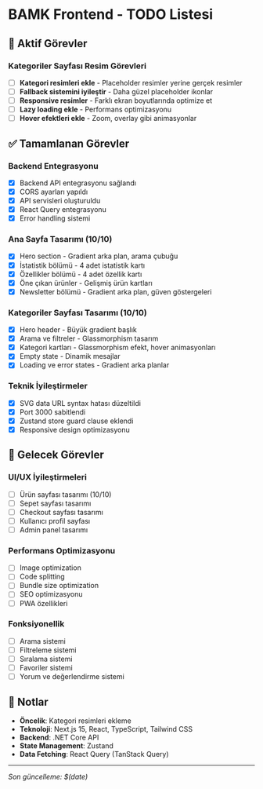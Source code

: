 # BAMK Frontend - TODO Listesi

## 🎯 Aktif Görevler

### Kategoriler Sayfası Resim Görevleri
- [ ] **Kategori resimleri ekle** - Placeholder resimler yerine gerçek resimler
- [ ] **Fallback sistemini iyileştir** - Daha güzel placeholder ikonlar
- [ ] **Responsive resimler** - Farklı ekran boyutlarında optimize et
- [ ] **Lazy loading ekle** - Performans optimizasyonu
- [ ] **Hover efektleri ekle** - Zoom, overlay gibi animasyonlar

## ✅ Tamamlanan Görevler

### Backend Entegrasyonu
- [x] Backend API entegrasyonu sağlandı
- [x] CORS ayarları yapıldı
- [x] API servisleri oluşturuldu
- [x] React Query entegrasyonu
- [x] Error handling sistemi

### Ana Sayfa Tasarımı (10/10)
- [x] Hero section - Gradient arka plan, arama çubuğu
- [x] İstatistik bölümü - 4 adet istatistik kartı
- [x] Özellikler bölümü - 4 adet özellik kartı
- [x] Öne çıkan ürünler - Gelişmiş ürün kartları
- [x] Newsletter bölümü - Gradient arka plan, güven göstergeleri

### Kategoriler Sayfası Tasarımı (10/10)
- [x] Hero header - Büyük gradient başlık
- [x] Arama ve filtreler - Glassmorphism tasarım
- [x] Kategori kartları - Glassmorphism efekt, hover animasyonları
- [x] Empty state - Dinamik mesajlar
- [x] Loading ve error states - Gradient arka planlar

### Teknik İyileştirmeler
- [x] SVG data URL syntax hatası düzeltildi
- [x] Port 3000 sabitlendi
- [x] Zustand store guard clause eklendi
- [x] Responsive design optimizasyonu

## 🚀 Gelecek Görevler

### UI/UX İyileştirmeleri
- [ ] Ürün sayfası tasarımı (10/10)
- [ ] Sepet sayfası tasarımı
- [ ] Checkout sayfası tasarımı
- [ ] Kullanıcı profil sayfası
- [ ] Admin panel tasarımı

### Performans Optimizasyonu
- [ ] Image optimization
- [ ] Code splitting
- [ ] Bundle size optimization
- [ ] SEO optimizasyonu
- [ ] PWA özellikleri

### Fonksiyonellik
- [ ] Arama sistemi
- [ ] Filtreleme sistemi
- [ ] Sıralama sistemi
- [ ] Favoriler sistemi
- [ ] Yorum ve değerlendirme sistemi

## 📝 Notlar

- **Öncelik**: Kategori resimleri ekleme
- **Teknoloji**: Next.js 15, React, TypeScript, Tailwind CSS
- **Backend**: .NET Core API
- **State Management**: Zustand
- **Data Fetching**: React Query (TanStack Query)

---
*Son güncelleme: $(date)*
